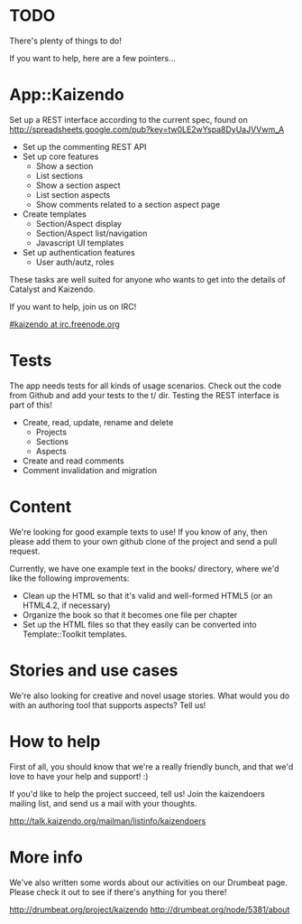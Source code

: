 # TODO

There's plenty of things to do! 

If you want to help, here are a few pointers...

# App::Kaizendo

Set up a REST interface according to the current spec, found on
<http://spreadsheets.google.com/pub?key=tw0LE2wYspa8DyUaJVVwm_A>

* Set up the commenting REST API
* Set up core features
   * Show a section
   * List sections
   * Show a section aspect
   * List section aspects
   * Show comments related to a section aspect page
* Create templates
   * Section/Aspect display
   * Section/Aspect list/navigation
   * Javascript UI templates
* Set up authentication features
   * User auth/autz, roles

These tasks are well suited for anyone who wants to get into the
details of Catalyst and Kaizendo.

If you want to help, join us on IRC!

   [#kaizendo at irc.freenode.org](irc://irc.freenode.org/kaizendo)

# Tests

The app needs tests for all kinds of usage scenarios. Check out the
code from Github and add your tests to the t/ dir. Testing the REST
interface is part of this!

* Create, read, update, rename and delete
   * Projects
   * Sections
   * Aspects
* Create and read comments
* Comment invalidation and migration

# Content

We're looking for good example texts to use! If you know of any,
then please add them to your own github clone of the project and
send a pull request.

Currently, we have one example text in the books/ directory, where
we'd like the following improvements:

* Clean up the HTML so that it's valid and well-formed HTML5 (or an HTML4.2, if necessary)
* Organize the book so that it becomes one file per chapter
* Set up the HTML files so that they easily can be converted into Template::Toolkit templates.

# Stories and use cases

We're also looking for creative and novel usage stories. What would you
do with an authoring tool that supports aspects? Tell us!

# How to help

First of all, you should know that we're a really friendly bunch, and that
we'd love to have your help and support! :)

If you'd like to help the project succeed, tell us! Join the kaizendoers 
mailing list, and send us a mail with your thoughts.

  <http://talk.kaizendo.org/mailman/listinfo/kaizendoers>

# More info

We've also written some words about our activities on our Drumbeat page.
Please check it out to see if there's anything for you there!

  <http://drumbeat.org/project/kaizendo>
  <http://drumbeat.org/node/5381/about>

